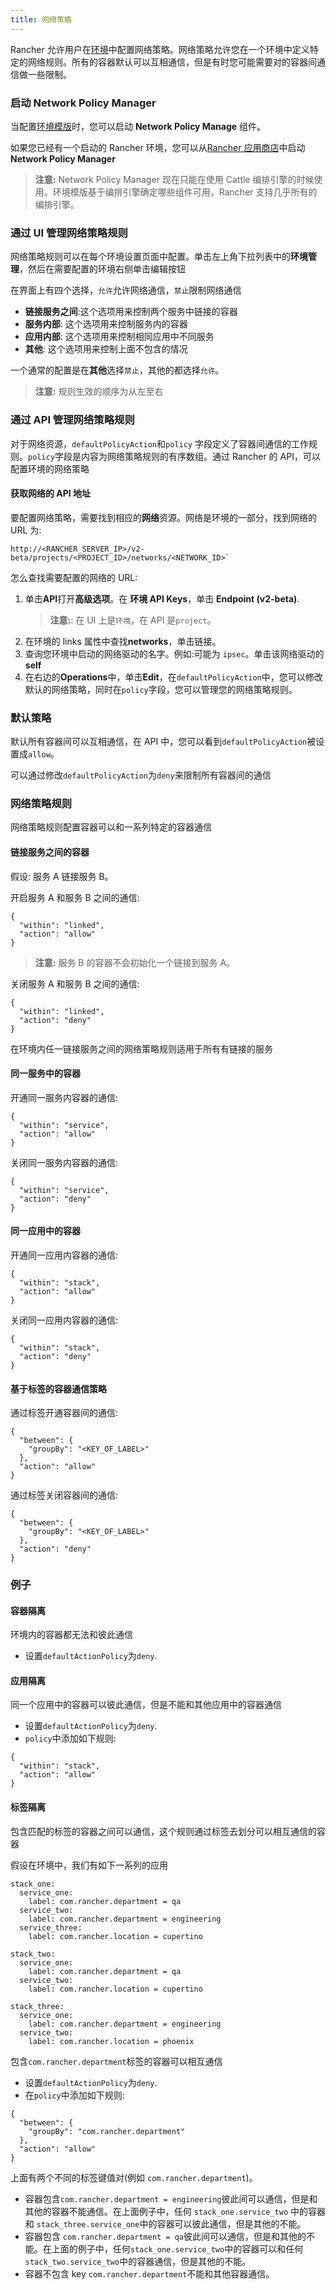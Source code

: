 ```yaml
---
title: 网络策略
---
```


Rancher 允许用户在[环境](/docs/rancher1/configurations/environments/_index)中配置网络策略。网络策略允许您在一个环境中定义特定的网络规则。所有的容器默认可以互相通信，但是有时您可能需要对的容器间通信做一些限制。

### 启动 Network Policy Manager

当配置[环境模版](/docs/rancher1/configurations/environments/_index#什么是环境模版)时，您可以启动 **Network Policy Manage** 组件。

如果您已经有一个启动的 Rancher 环境，您可以从[Rancher 应用商店](/docs/rancher1/configurations/catalog/_index)中启动 **Network Policy Manager**

> **注意:** Network Policy Manager 现在只能在使用 Cattle 编排引擎的时候使用。环境模版基于编排引擎确定哪些组件可用，Rancher 支持几乎所有的编排引擎。

### 通过 UI 管理网络策略规则

网络策略规则可以在每个环境设置页面中配置。单击左上角下拉列表中的**环境管理**，然后在需要配置的环境右侧单击编辑按钮

在界面上有四个选择，`允许`允许网络通信，`禁止`限制网络通信

- **链接服务之间**:这个选项用来控制两个服务中链接的容器
- **服务内部**: 这个选项用来控制服务内的容器
- **应用内部**: 这个选项用来控制相同应用中不同服务
- **其他**: 这个选项用来控制上面不包含的情况

一个通常的配置是在**其他**选择`禁止`，其他的都选择`允许`。

> **注意:** 规则生效的顺序为从左至右

### 通过 API 管理网络策略规则

对于网络资源，`defaultPolicyAction`和`policy` 字段定义了容器间通信的工作规则。`policy`字段是内容为网络策略规则的有序数组。通过 Rancher 的 API，可以配置环境的网络策略

#### 获取网络的 API 地址

要配置网络策略，需要找到相应的**网络**资源。网络是环境的一部分，找到网络的 URL 为:

```
http://<RANCHER_SERVER_IP>/v2-beta/projects/<PROJECT_ID>/networks/<NETWORK_ID>`
```

怎么查找需要配置的网络的 URL:

1. 单击**API**打开**高级选项**。在 **环境 API Keys**，单击 **Endpoint (v2-beta)**.
   > **注意:**: 在 UI 上是`环境`，在 API 是`project`。
2. 在环境的 links 属性中查找**networks**，单击链接。
3. 查询您环境中启动的网络驱动的名字。例如:可能为 `ipsec`。单击该网络驱动的**self**
4. 在右边的**Operations**中，单击**Edit**，在`defaultPolicyAction`中，您可以修改默认的网络策略，同时在`policy`字段，您可以管理您的网络策略规则。

### 默认策略

默认所有容器间可以互相通信，在 API 中，您可以看到`defaultPolicyAction`被设置成`allow`。

可以通过修改`defaultPolicyAction`为`deny`来限制所有容器间的通信

### 网络策略规则

网络策略规则配置容器可以和一系列特定的容器通信

#### 链接服务之间的容器

假设: 服务 A 链接服务 B。

开启服务 A 和服务 B 之间的通信:

```
{
  "within": "linked",
  "action": "allow"
}
```

> **注意:** 服务 B 的容器不会初始化一个链接到服务 A。

关闭服务 A 和服务 B 之间的通信:

```
{
  "within": "linked",
  "action": "deny"
}
```

在环境内任一链接服务之间的网络策略规则适用于所有有链接的服务

#### 同一服务中的容器

开通同一服务内容器的通信:

```
{
  "within": "service",
  "action": "allow"
}
```

关闭同一服务内容器的通信:

```
{
  "within": "service",
  "action": "deny"
}
```

#### 同一应用中的容器

开通同一应用内容器的通信:

```
{
  "within": "stack",
  "action": "allow"
}
```

关闭同一应用内容器的通信:

```
{
  "within": "stack",
  "action": "deny"
}
```

#### 基于标签的容器通信策略

通过标签开通容器间的通信:

```
{
  "between": {
    "groupBy": "<KEY_OF_LABEL>"
  },
  "action": "allow"
}
```

通过标签关闭容器间的通信:

```
{
  "between": {
    "groupBy": "<KEY_OF_LABEL>"
  },
  "action": "deny"
}
```

### 例子

#### 容器隔离

环境内的容器都无法和彼此通信

- 设置`defaultActionPolicy`为`deny`.

#### 应用隔离

同一个应用中的容器可以彼此通信，但是不能和其他应用中的容器通信

- 设置`defaultActionPolicy`为`deny`.
- `policy`中添加如下规则:

```
{
  "within": "stack",
  "action": "allow"
}
```

#### 标签隔离

包含匹配的标签的容器之间可以通信，这个规则通过标签去划分可以相互通信的容器

假设在环境中，我们有如下一系列的应用

```
stack_one:
  service_one:
    label: com.rancher.department = qa
  service_two:
    label: com.rancher.department = engineering
  service_three:
    label: com.rancher.location = cupertino

stack_two:
  service_one:
    label: com.rancher.department = qa
  service_two:
    label: com.rancher.location = cupertino

stack_three:
  service_one:
    label: com.rancher.department = engineering
  service_two:
    label: com.rancher.location = phoenix
```

包含`com.rancher.department`标签的容器可以相互通信

- 设置`defaultActionPolicy`为`deny`.
- 在`policy`中添加如下规则:

```
{
  "between": {
    "groupBy": "com.rancher.department"
  },
  "action": "allow"
}
```

上面有两个不同的标签键值对(例如 `com.rancher.department`)。

- 容器包含`com.rancher.department = engineering`彼此间可以通信，但是和其他的容器不能通信。在上面例子中，任何 `stack_one.service_two` 中的容器和 `stack_three.service_one`中的容器可以彼此通信，但是其他的不能。
- 容器包含 `com.rancher.department = qa`彼此间可以通信，但是和其他的不能。在上面的例子中，任何`stack_one.service_two`中的容器可以和任何`stack_two.service_two`中的容器通信，但是其他的不能。
- 容器不包含 key `com.rancher.department`不能和其他容器通信。
